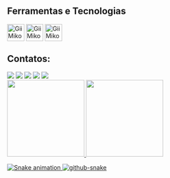 ## Ferramentas e Tecnologias

<img align="center" alt="GiiMiko" height="40" width="40" src="https://upload.wikimedia.org/wikipedia/commons/thumb/0/0c/Blender_logo_no_text.svg/939px-Blender_logo_no_text.svg.png"/>
<img align="center" alt="GiiMiko" height="40" width="40" src="https://static-00.iconduck.com/assets.00/c-sharp-c-icon-1822x2048-wuf3ijab.png"/>
<img align="center" alt="GiiMiko" height="40" width="40" src="https://cdn-icons-png.flaticon.com/512/5969/5969294.png"/>

## Contatos:

<div>
<a href="https://www.youtube.com/@GiiMiko" target="_blank"><img src="https://img.shields.io/badge/YouTube-FF0000?style=for-the-badge&logo=youtube&logoColor=white" target="_blank"></a>
<a href="https://instagram.com/gii_miko/" target="_blank"><img src="https://img.shields.io/badge/-Instagram-%23E4405F?style=for-the-badge&logo=instagram&logoColor=white" target="_blank"></a>
<a href="https://www.twitch.tv/lumiargames" target="_blank"><img src="https://img.shields.io/badge/Twitch-9146FF?style=for-the-badge&logo=twitch&logoColor=white" target="_blank"></a>
<a href = "mailto:giovana.g3@gmail.com"><img src="https://img.shields.io/badge/Gmail-D14836?style=for-the-badge&logo=gmail&logoColor=white" target="_blank"></a>
<a href="https://www.linkedin.com/in/giovana-manzano-guimarães-5b7a8316b/" target="_blank"><img src="https://img.shields.io/badge/-LinkedIn-%230077B5?style=for-the-badge&logo=linkedin&logoColor=white" target="_blank"></a>   
</div>

<div>
<a href="https://github.com/GiiMiko">
<img height="180em" src="https://github-readme-stats.vercel.app/api/top-langs/?username=GiiMiko&layout=compact&langs_count=7&theme=dracula"/>
<img height="180em" src="https://github-readme-stats.vercel.app/api?username=GiiMiko&show_icons=true&theme=dracula&include_all_commits=true&count_private=true"/>
</div>
  
![Snake animation](https://github.com/GiiMiko/GiiMiko/blob/output/github-contribution-grid-snake.svg)
 <picture>
  <source media="(prefers-color-scheme: dark)" srcset="github-snake-dark.svg" />
  <img alt="github-snake" src="github-snake.svg" />
</picture>
